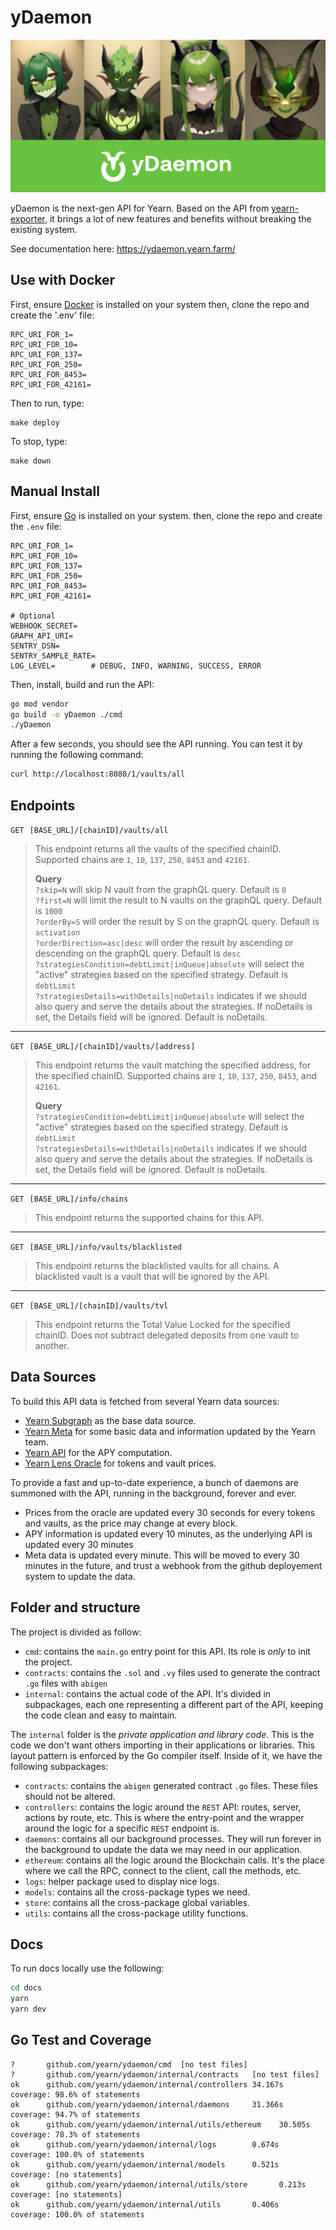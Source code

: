 # yDaemon

![](./.github/banner.png)

yDaemon is the next-gen API for Yearn. Based on the API from [yearn-exporter](https://github.com/yearn/yearn-exporter), it brings a lot of new features and benefits without breaking the existing system.

See documentation here: https://ydaemon.yearn.farm/
## Use with Docker
First, ensure [Docker](https://docs.docker.com/get-started/overview/) is installed on your system then, clone the repo and create the '.env' file:
```
RPC_URI_FOR_1=
RPC_URI_FOR_10=
RPC_URI_FOR_137=
RPC_URI_FOR_250=
RPC_URI_FOR_8453=
RPC_URI_FOR_42161=
```
Then to run, type:
```
make deploy
```
To stop, type:
```
make down
```

## Manual Install
First, ensure [Go](https://go.dev/) is installed on your system. then, clone the repo and create the `.env` file:
```
RPC_URI_FOR_1=
RPC_URI_FOR_10=
RPC_URI_FOR_137=
RPC_URI_FOR_250=
RPC_URI_FOR_8453=
RPC_URI_FOR_42161=

# Optional
WEBHOOK_SECRET=
GRAPH_API_URI=
SENTRY_DSN=
SENTRY_SAMPLE_RATE=
LOG_LEVEL=        # DEBUG, INFO, WARNING, SUCCESS, ERROR
```

Then, install, build and run the API:
```bash
go mod vendor
go build -o yDaemon ./cmd
./yDaemon
```

After a few seconds, you should see the API running. You can test it by running the following command:
```bash
curl http://localhost:8080/1/vaults/all
```

## Endpoints
`GET` `[BASE_URL]/[chainID]/vaults/all`  
> This endpoint returns all the vaults of the specified chainID. Supported chains are `1`, `10`, `137`, `250`, `8453` and `42161`.  
>  
> **Query**  
`?skip=N` will skip N vault from the graphQL query. Default is `0`  
`?first=N` will limit the result to N vaults on the graphQL query. Default is `1000`  
`?orderBy=S` will order the result by S on the graphQL query. Default is `activation`  
`?orderDirection=asc|desc` will order the result by ascending or descending on the graphQL query. Default is `desc`  
>`?strategiesCondition=debtLimit|inQueue|absolute` will select the "active" strategies based on the specified strategy. Default is `debtLimit`  
>`?strategiesDetails=withDetails|noDetails` indicates if we should also query and serve the details about the strategies. If noDetails is set, the Details field will be ignored. Default is noDetails.  
-------

`GET` `[BASE_URL]/[chainID]/vaults/[address]`  
> This endpoint returns the vault matching the specified address, for the specified chainID. Supported chains are `1`, `10`, `137`, `250`, `8453`, and `42161`.  
>  
> **Query**  
> `?strategiesCondition=debtLimit|inQueue|absolute` will select the "active" strategies based on the specified strategy. Default is `debtLimit`  
>`?strategiesDetails=withDetails|noDetails` indicates if we should also query and serve the details about the strategies. If noDetails is set, the Details field will be ignored. Default is noDetails.  
-------

`GET` `[BASE_URL]/info/chains`  
> This endpoint returns the supported chains for this API.  

-------

`GET` `[BASE_URL]/info/vaults/blacklisted`  
> This endpoint returns the blacklisted vaults for all chains. A blacklisted vault is a vault that will be ignored by the API.  

-------
`GET` `[BASE_URL]/[chainID]/vaults/tvl`  
> This endpoint returns the Total Value Locked for the specified chainID. Does not subtract delegated deposits from one vault to another.  

## Data Sources
To build this API data is fetched from several Yearn data sources:
- [Yearn Subgraph](https://thegraph.com/explorer/subgraph?id=5xMSe3wTNLgFQqsAc5SCVVwT4MiRb5AogJCuSN9PjzXF) as the base data source.
- [Yearn Meta](https://github.com/yearn/yearn-meta) for some basic data and information updated by the Yearn team.
- [Yearn API](https://api.yearn.fi/) for the APY computation.
- [Yearn Lens Oracle](https://etherscan.io/address/0xca11bde05977b3631167028862be2a173976ca11) for tokens and vault prices.

To provide a fast and up-to-date experience, a bunch of daemons are summoned with the API, running in the background, forever and ever.
- Prices from the oracle are updated every 30 seconds for every tokens and vaults, as the price may change at every block.
- APY information is updated every 10 minutes, as the underlying API is updated every 30 minutes
- Meta data is updated every minute. This will be moved to every 30 minutes in the future, and trust a webhook from the github deployement system to update the data.

## Folder and structure
The project is divided as follow:
- `cmd`: contains the `main.go` entry point for this API. Its role is _only_ to init the project.
- `contracts`: contains the `.sol` and `.vy` files used to generate the contract `.go` files with `abigen`
- `internal`: contains the actual code of the API. It's divided in subpackages, each one representing a different part of the API, keeping the code clean and easy to maintain.

The `internal` folder is the _private application and library code_. This is the code we don't want others importing in their applications or libraries. This layout pattern is enforced by the Go compiler itself. Inside of it, we have the following subpackages:
- `contracts`: contains the `abigen` generated contract `.go` files. These files should not be altered.
- `controllers`: contains the logic around the `REST` API: routes, server, actions by route, etc. This is where the entry-point and the wrapper around the logic for a specific `REST` endpoint is.
- `daemons`: contains all our background processes. They will run forever in the background to update the data we may need in our application.
- `ethereum`: contains all the logic around the Blockchain calls. It's the place where we call the RPC, connect to the client, call the methods, etc.
- `logs`: helper package used to display nice logs.
- `models`: contains all the cross-package types we need.
- `store`: contains all the cross-package global variables.
- `utils`: contains all the cross-package utility functions.

## Docs
To run docs locally use the following:
```bash
cd docs
yarn
yarn dev
```
## Go Test and Coverage
```
?       github.com/yearn/ydaemon/cmd  [no test files]
?       github.com/yearn/ydaemon/internal/contracts   [no test files]
ok      github.com/yearn/ydaemon/internal/controllers 34.167s coverage: 98.6% of statements
ok      github.com/yearn/ydaemon/internal/daemons     31.366s coverage: 94.7% of statements
ok      github.com/yearn/ydaemon/internal/utils/ethereum    30.505s coverage: 78.3% of statements
ok      github.com/yearn/ydaemon/internal/logs        0.674s  coverage: 100.0% of statements
ok      github.com/yearn/ydaemon/internal/models      0.521s  coverage: [no statements]
ok      github.com/yearn/ydaemon/internal/utils/store       0.213s  coverage: [no statements]
ok      github.com/yearn/ydaemon/internal/utils       0.406s  coverage: 100.0% of statements
```
